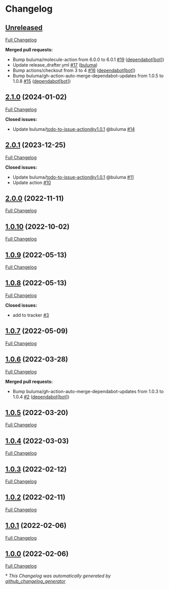 # Changelog

## [Unreleased](https://github.com/buluma/ansible-role-terraform/tree/HEAD)

[Full Changelog](https://github.com/buluma/ansible-role-terraform/compare/2.1.0...HEAD)

**Merged pull requests:**

- Bump buluma/molecule-action from 6.0.0 to 6.0.1 [\#19](https://github.com/buluma/ansible-role-terraform/pull/19) ([dependabot[bot]](https://github.com/apps/dependabot))
- Update release\_drafter.yml [\#17](https://github.com/buluma/ansible-role-terraform/pull/17) ([buluma](https://github.com/buluma))
- Bump actions/checkout from 3 to 4 [\#16](https://github.com/buluma/ansible-role-terraform/pull/16) ([dependabot[bot]](https://github.com/apps/dependabot))
- Bump buluma/gh-action-auto-merge-dependabot-updates from 1.0.5 to 1.0.8 [\#15](https://github.com/buluma/ansible-role-terraform/pull/15) ([dependabot[bot]](https://github.com/apps/dependabot))

## [2.1.0](https://github.com/buluma/ansible-role-terraform/tree/2.1.0) (2024-01-02)

[Full Changelog](https://github.com/buluma/ansible-role-terraform/compare/2.0.1...2.1.0)

**Closed issues:**

- Update buluma/todo-to-issue-action@v1.0.1 @buluma [\#14](https://github.com/buluma/ansible-role-terraform/issues/14)

## [2.0.1](https://github.com/buluma/ansible-role-terraform/tree/2.0.1) (2023-12-25)

[Full Changelog](https://github.com/buluma/ansible-role-terraform/compare/2.0.0...2.0.1)

**Closed issues:**

- Update buluma/todo-to-issue-action@v1.0.1 @buluma [\#11](https://github.com/buluma/ansible-role-terraform/issues/11)
- Update action [\#10](https://github.com/buluma/ansible-role-terraform/issues/10)

## [2.0.0](https://github.com/buluma/ansible-role-terraform/tree/2.0.0) (2022-11-11)

[Full Changelog](https://github.com/buluma/ansible-role-terraform/compare/1.0.10...2.0.0)

## [1.0.10](https://github.com/buluma/ansible-role-terraform/tree/1.0.10) (2022-10-02)

[Full Changelog](https://github.com/buluma/ansible-role-terraform/compare/1.0.9...1.0.10)

## [1.0.9](https://github.com/buluma/ansible-role-terraform/tree/1.0.9) (2022-05-13)

[Full Changelog](https://github.com/buluma/ansible-role-terraform/compare/1.0.8...1.0.9)

## [1.0.8](https://github.com/buluma/ansible-role-terraform/tree/1.0.8) (2022-05-13)

[Full Changelog](https://github.com/buluma/ansible-role-terraform/compare/1.0.7...1.0.8)

**Closed issues:**

- add to tracker [\#3](https://github.com/buluma/ansible-role-terraform/issues/3)

## [1.0.7](https://github.com/buluma/ansible-role-terraform/tree/1.0.7) (2022-05-09)

[Full Changelog](https://github.com/buluma/ansible-role-terraform/compare/1.0.6...1.0.7)

## [1.0.6](https://github.com/buluma/ansible-role-terraform/tree/1.0.6) (2022-03-28)

[Full Changelog](https://github.com/buluma/ansible-role-terraform/compare/1.0.5...1.0.6)

**Merged pull requests:**

- Bump buluma/gh-action-auto-merge-dependabot-updates from 1.0.3 to 1.0.4 [\#2](https://github.com/buluma/ansible-role-terraform/pull/2) ([dependabot[bot]](https://github.com/apps/dependabot))

## [1.0.5](https://github.com/buluma/ansible-role-terraform/tree/1.0.5) (2022-03-20)

[Full Changelog](https://github.com/buluma/ansible-role-terraform/compare/1.0.4...1.0.5)

## [1.0.4](https://github.com/buluma/ansible-role-terraform/tree/1.0.4) (2022-03-03)

[Full Changelog](https://github.com/buluma/ansible-role-terraform/compare/1.0.3...1.0.4)

## [1.0.3](https://github.com/buluma/ansible-role-terraform/tree/1.0.3) (2022-02-12)

[Full Changelog](https://github.com/buluma/ansible-role-terraform/compare/1.0.2...1.0.3)

## [1.0.2](https://github.com/buluma/ansible-role-terraform/tree/1.0.2) (2022-02-11)

[Full Changelog](https://github.com/buluma/ansible-role-terraform/compare/1.0.1...1.0.2)

## [1.0.1](https://github.com/buluma/ansible-role-terraform/tree/1.0.1) (2022-02-06)

[Full Changelog](https://github.com/buluma/ansible-role-terraform/compare/1.0.0...1.0.1)

## [1.0.0](https://github.com/buluma/ansible-role-terraform/tree/1.0.0) (2022-02-06)

[Full Changelog](https://github.com/buluma/ansible-role-terraform/compare/8bf7b99a510a199a098d743d866ccd9060116a7d...1.0.0)



\* *This Changelog was automatically generated by [github_changelog_generator](https://github.com/github-changelog-generator/github-changelog-generator)*
